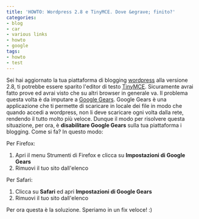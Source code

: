 ```yaml
---
title: 'HOWTO: Wordpress 2.8 e TinyMCE. Dove &egrave; finito?'
categories:
- blog
- car
- various links
- howto
- google
tags:
- howto
- test
---
```

Sei hai aggiornato la tua piattaforma di blogging
[wordpress](http://wordpress.org/) alla versione 2.8, ti potrebbe essere
sparito l'editor di testo [TinyMCE](http://tinymce.moxiecode.com/).
Sicuramente avrai fatto prove ed avrai visto che su altri browser in generale
va. Il problema questa volta è da imputare a [Google
Gears](http://gears.google.com/). Google Gears è una applicazione che ti
permette di scaricare in locale dei file in modo che quando accedi a
wordpress, non li deve scaricare ogni volta dalla rete, rendendo il tutto
molto più veloce. Dunque il modo per risolvere questa situazione, per ora, è
**disabilitare Google Gears** sulla tua piattaforma i blogging. Come si fa? In
questo modo:

Per Firefox:
  1. Apri il menu Strumenti di Firefox e clicca su **Impostazioni di Google Gears**
  2. Rimuovi il tuo sito dall'elenco
  
Per Safari:
  1. Clicca su **Safari** ed apri **Impostazioni di Google Gears**
  2. Rimuovi il tuo sito dall'elenco
  
Per ora questa è la soluzione. Speriamo in un fix veloce! :)